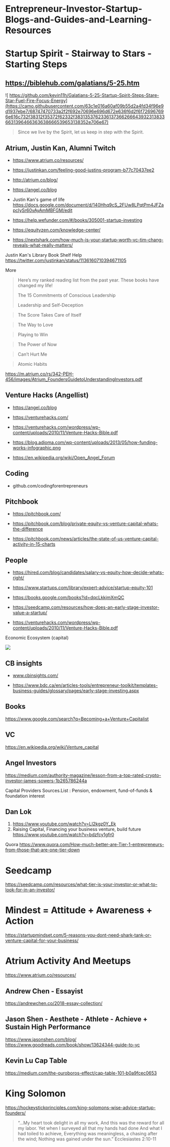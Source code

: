 # Entrepreneur-Investor-Startup-Blogs-and-Guides-and-Learning-Resources

# Startup Spirit - Stairway to Stars - Starting Steps
## https://biblehub.com/galatians/5-25.htm
![ https://github.com/kevin11h/Galatians-5-25-Startup-Spirit-Steps-Stare-Star-Fuel-Fire-Focus-Energy](https://camo.githubusercontent.com/63c1e016a60af09b55d2a4fd34f96e9d1937ebe7/68747470733a2f2f692e70696e696d672e636f6d2f6f726967696e616c732f38312f35372f62332f38313537623361373662666439323138336631396466363638666539653138352e706e67)
> Since we live by the Spirit, let us keep in step with the Spirit.

## Atrium, Justin Kan, Alumni Twitch
+ https://www.atrium.co/resources/

+ https://justinkan.com/feeling-good-justins-program-b77c70437ee2

+ http://atrium.co/blog/

+ https://angel.co/blog

+ Justin Kan's game of life  https://docs.google.com/document/d/140Hhq9cS_2FUw8LPqtPm4JFZapcIySr60vAyAmMBFGM/edit

+ https://help.wefunder.com/#/books/305001-startup-investing

+ https://equityzen.com/knowledge-center/

+ https://nextshark.com/how-much-is-your-startup-worth-vc-tim-chang-reveals-what-really-matters/

Justin Kan's Library Book Shelf Help  https://twitter.com/justinkan/status/1136160710394671105

More
>Here’s my ranked reading list from the past year. These books have changed my life!
>
>The 15 Commitments of Conscious Leadership
>
>Leadership and Self-Deception

>The Score Takes Care of Itself

>The Way to Love

>Playing to Win

>The Power of Now

>Can’t Hurt Me

>Atomic Habits

https://m.atrium.co/rs/342-PEH-456/images/Atrium_FoundersGuidetoUnderstandingInvestors.pdf

## Venture Hacks (Angellist) 
+ https://angel.co/blog

+ https://venturehacks.com/

+ https://venturehacks.com/wordpress/wp-content/uploads/2010/11/Venture-Hacks-Bible.pdf

+ https://blog.adioma.com/wp-content/uploads/2013/05/how-funding-works-infographic.png

+ https://en.wikipedia.org/wiki/Open_Angel_Forum

## Coding

+ github.com/codingforentrepreneurs


## Pitchbook
+ https://pitchbook.com/

+ https://pitchbook.com/blog/private-equity-vs-venture-capital-whats-the-difference

+ https://pitchbook.com/news/articles/the-state-of-us-venture-capital-activity-in-15-charts

## People
+ https://hired.com/blog/candidates/salary-vs-equity-how-decide-whats-right/


+ https://www.startups.com/library/expert-advice/startup-equity-101

+ https://books.google.com/books?id=dqcLkkjmXmQC

+ https://seedcamp.com/resources/how-does-an-early-stage-investor-value-a-startup/

+ https://venturehacks.com/wordpress/wp-content/uploads/2010/11/Venture-Hacks-Bible.pdf

Economic Ecosystem (capital)

![](http://reports.weforum.org/impact-investment/wp-content/blogs.dir/27/mp/uploads/pages/images/figure7.jpg)

## CB insights
+  www.cbinsights.com/


+ https://www.bdc.ca/en/articles-tools/entrepreneur-toolkit/templates-business-guides/glossary/pages/early-stage-investing.aspx


## Books

https://www.google.com/search?q=Becoming+a+Venture+Capitalist

## VC

https://en.wikipedia.org/wiki/Venture_capital

## Angel Investors

https://medium.com/authority-magazine/lesson-from-a-top-rated-crypto-investor-james-sowers-1b265786244a

Capital Providers Sources.List : Pension, endowment, fund-of-funds & foundation interest


## Dan Lok
1. https://www.youtube.com/watch?v=LI2kgz0Y_Ek
2. Raising Capital, Financing your business venture, build future https://www.youtube.com/watch?v=bdzfcy1gfr0


Quora
https://www.quora.com/How-much-better-are-Tier-1-entrepreneurs-from-those-that-are-one-tier-down

# Seedcamp
https://seedcamp.com/resources/what-tier-is-your-investor-or-what-to-look-for-in-an-investor/

# Mindest = Attitude + Awareness + Action
https://startupmindset.com/5-reasons-you-dont-need-shark-tank-or-venture-capital-for-your-business/


# Atrium Activity And Meetups
https://www.atrium.co/resources/


## Andrew Chen - Essayist
https://andrewchen.co/2018-essay-collection/

## Jason Shen - Aesthete - Athlete - Achieve + Sustain High Performance
https://www.jasonshen.com/blog/
https://www.goodreads.com/book/show/13624344-guide-to-yc

## Kevin Lu Cap Table
https://medium.com/the-ouroboros-effect/cap-table-101-b0a9fcec0653

# King Solomon
https://hockeystickprinciples.com/king-solomons-wise-advice-startup-founders/
> “…My heart took delight in all my work,
And this was the reward for all my labor.
Yet when I surveyed all that my hands had done
And what I had toiled to achieve,
Everything was meaningless, a chasing after the wind;
Nothing was gained under the sun.” Ecclesiastes 2:10-11

